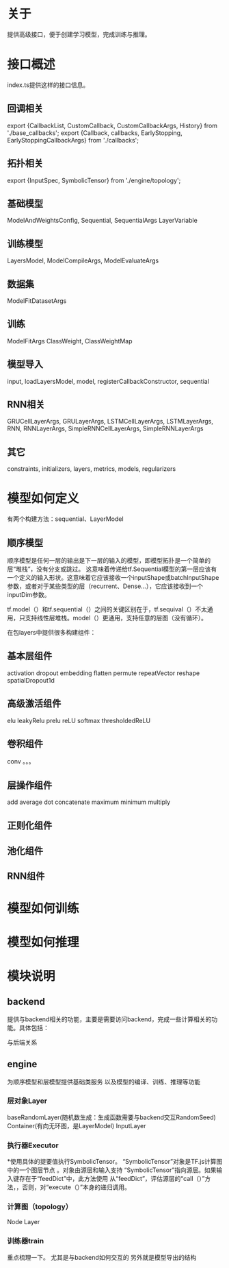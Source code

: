 # 关于

提供高级接口，便于创建学习模型，完成训练与推理。

# 接口概述
index.ts提供这样的接口信息。
## 回调相关
export {CallbackList, CustomCallback, CustomCallbackArgs, History} from './base_callbacks';
export {Callback, callbacks, EarlyStopping, EarlyStoppingCallbackArgs} from './callbacks';

## 拓扑相关
export {InputSpec, SymbolicTensor} from './engine/topology';

## 基础模型
ModelAndWeightsConfig, Sequential, SequentialArgs
LayerVariable
## 训练模型
LayersModel, ModelCompileArgs, ModelEvaluateArgs

## 数据集
ModelFitDatasetArgs

## 训练
ModelFitArgs
ClassWeight, ClassWeightMap

## 模型导入
input, loadLayersModel, model, registerCallbackConstructor, sequential


## RNN相关
GRUCellLayerArgs, GRULayerArgs, LSTMCellLayerArgs, LSTMLayerArgs, RNN, RNNLayerArgs, SimpleRNNCellLayerArgs, SimpleRNNLayerArgs

## 其它
constraints, initializers, layers, metrics, models, regularizers

# 模型如何定义
有两个构建方法：sequential、LayerModel
## 顺序模型
顺序模型是任何一层的输出是下一层的输入的模型，即模型拓扑是一个简单的层“堆栈”，没有分支或跳过。
这意味着传递给tf.Sequential模型的第一层应该有一个定义的输入形状。这意味着它应该接收一个inputShape或batchInputShape参数，或者对于某些类型的层（recurrent、Dense…），它应该接收到一个inputDim参数。

tf.model（）和tf.sequential（）之间的关键区别在于，tf.sequival（）不太通用，只支持线性层堆栈。model（）更通用，支持任意的层图（没有循环）。

在包layers中提供很多构建组件：

## 基本层组件
activation
dropout
embedding
flatten
permute
repeatVector
reshape
spatialDropout1d
## 高级激活组件
elu
leakyRelu
prelu
reLU
softmax
thresholdedReLU
## 卷积组件
conv
。。。
## 层操作组件
add
average
dot
concatenate
maximum
minimum
multiply
## 正则化组件

## 池化组件

## RNN组件

# 模型如何训练

# 模型如何推理

# 模块说明
## backend
提供与backend相关的功能，主要是需要访问backend，完成一些计算相关的功能。具体包括：

与后端关系

## engine
为顺序模型和层模型提供基础类服务
以及模型的编译、训练、推理等功能
### 层对象Layer
baseRandomLayer(随机数生成：生成函数需要与backend交互RandomSeed)
Container(有向无环图，是LayerModel)
InputLayer 

### 执行器Executor
*使用具体的提要值执行SymbolicTensor。
“SymbolicTensor”对象是TF.js计算图中的一个图层节点
。对象由源层和输入支持
“SymbolicTensor”指向源层。如果输入键存在于“feedDict”中，此方法使用
从“feedDict”，评估源层的“call（）”方法，，否则，对“execute（）”本身的递归调用。


### 计算图（topology）
Node
Layer

### 训练器train
重点梳理一下。
尤其是与backend如何交互的
另外就是模型导出的结构
